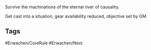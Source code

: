 Survive the machinations of the eternal river of causality.

Get cast into a situation, gear availability reduced, objective set by GM

## Tags
#Erwachen/CoreRule #Erwachen/Next